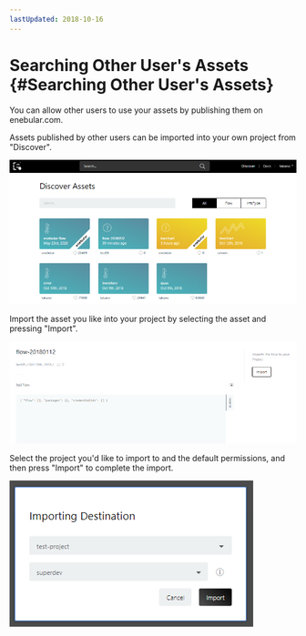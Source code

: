 ```yaml
---
lastUpdated: 2018-10-16
---
```


# Searching Other User's Assets {#Searching Other User's Assets}

You can allow other users to use your assets by publishing them on enebular.com.

Assets published by other users can be imported into your own project from "Discover".

![discover](./../../img/Discover/SearchingOtherUsersAssets-discover.png)

Import the asset you like into your project by selecting the asset and pressing "Import".

![discover2](./../../img/Discover/SearchingOtherUsersAssets-discover2.png)

Select the project you'd like to import to and the default permissions, and then press "Import" to complete the import.

![import](./../../img/Discover/SearchingOtherUsersAssets-import.png)
